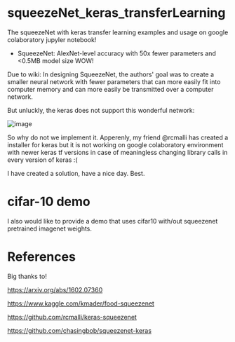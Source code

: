 # squeezeNet_keras_transferLearning
The squeezeNet with keras transfer learning examples and usage on google colaboratory jupyler notebook!

 - SqueezeNet: AlexNet-level accuracy with 50x fewer parameters and <0.5MB model size WOW!
 
 Due to wiki: In designing SqueezeNet, the authors' goal was to create a smaller neural network with fewer parameters that can more easily fit into computer memory and can more easily be transmitted over a computer network.
 
 But unluckly, the keras does not support this wonderful network:
 
 ![image](https://user-images.githubusercontent.com/20202577/162588371-e62865e7-5a89-40a9-8458-fe11252b15f1.png)

 So why do not we implement it. Apperenly, my friend @rcmalli has created a installer for keras but it is not working on google colaboratory environment with newer keras tf versions in case of meaningless changing library calls in every version of keras :(
 
 I have created a solution, have a nice day. Best.
 # cifar-10 demo
 I also would like to provide a demo that uses cifar10 with/out squeezenet pretrained imagenet weights.
 
  
 # References
 Big thanks to!
 
 https://arxiv.org/abs/1602.07360
 
 https://www.kaggle.com/kmader/food-squeezenet
 
 https://github.com/rcmalli/keras-squeezenet
 
 https://github.com/chasingbob/squeezenet-keras
 
 
